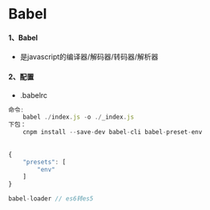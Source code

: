 # Babel
#### 1、Babel
- 是javascript的编译器/解码器/转码器/解析器

#### 2、配置
- .babelrc

```js 
命令:
    babel ./index.js -o ./_index.js
下包：
    cnpm install --save-dev babel-cli babel-preset-env
    
    
{
    "presets": [
        "env"
    ]
}

babel-loader // es6转es5
```
